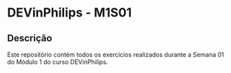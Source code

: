 # DEVinPhilips - M1S01

## Descrição

Este repositório contém todos os exercícios realizados durante a Semana 01 do Módulo 1 do curso DEVinPhilips.

